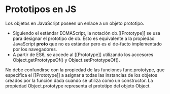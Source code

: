 # Prototipos en JS #

Los objetos en JavaScript poseen un enlace a un objeto prototipo.

- Siguiendo el estándar ECMAScript, la notación ob.[[Prototype]] se usa para designar el prototipo de ob. Esto es equivalente a la propiedad JavaScript __proto__ que no es estándar pero es el de-facto implementado por los navegadores.
- A partir de ES6, se accede al [[Prototype]] utilizando los accesores  Object.getPrototypeOf() y Object.setPrototypeOf().

No debe confundirse con la propiedad de las funciones func.prototype, que especifica el [[Prototype]] a asignar a todas las instancias de los objetos creados por la función dada cuando se utiliza como un constructor. La propiedad Object.prototype representa el prototipo del objeto Object.